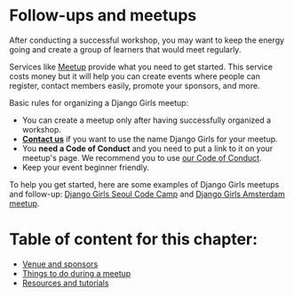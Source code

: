 # Follow-ups and meetups

After conducting a successful workshop, you may want to keep the energy going and create a group of learners that would meet regularly.

Services like [Meetup]() provide what you need to get started. This service costs money but it will help you can create events where people can register, contact members easily, promote your sponsors, and more.

Basic rules for organizing a Django Girls meetup:

- You can create a meetup only after having successfully organized a workshop.
- **[Contact us](mailto:hello@djangogirls.org)** if you want to use the name Django Girls for your meetup.
- You **need a Code of Conduct** and you need to put a link to it on your meetup's page. We recommend you to use [our Code of Conduct]().
- Keep your event beginner friendly.

To help you get started, here are some examples of Django Girls meetups and follow-up: [Django Girls Seoul Code Camp]() and [Django Girls Amsterdam meetup]().

# Table of content for this chapter:

- [Venue and sponsors](./venue.md)
- [Things to do during a meetup](./activities.md)
- [Resources and tutorials](./tutorials.md)